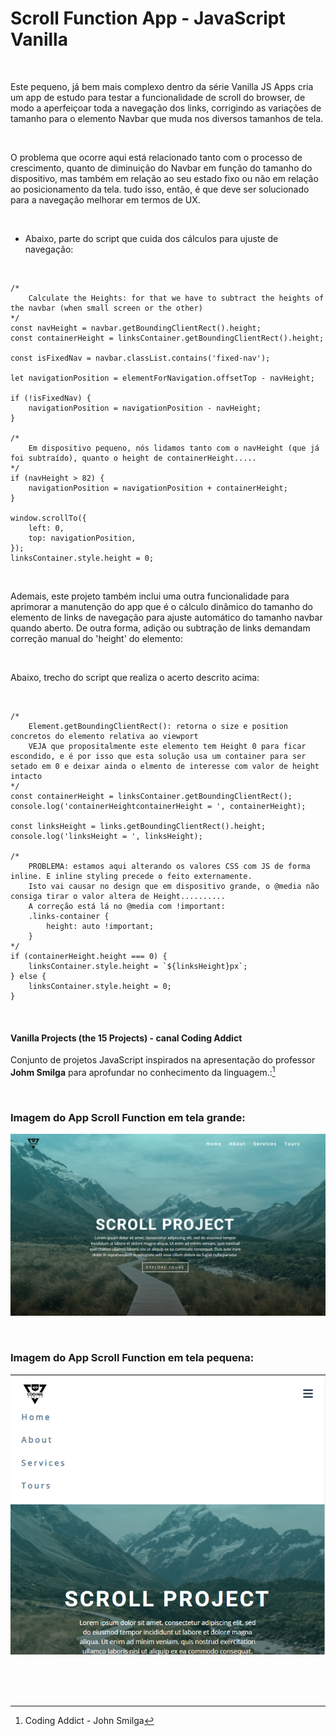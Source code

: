# Scroll Function App - JavaScript Vanilla   

<br />

Este pequeno, já bem mais complexo dentro da série Vanilla JS Apps cria um app de estudo para testar a funcionalidade de scroll do browser, de modo a aperfeiçoar toda a navegação dos links, corrigindo as variações de tamanho para o elemento Navbar que muda nos diversos tamanhos de tela.

<br />

O problema que ocorre aqui está relacionado tanto com o processo de crescimento, quanto de diminuição do Navbar em função do tamanho do dispositivo, mas também em relação ao seu estado fixo ou não em relação ao posicionamento da tela.
tudo isso, então, é que deve ser solucionado para a navegação melhorar em termos de UX. 

<br />

- Abaixo, parte do script que cuida dos cálculos para ujuste de navegação:

<br />

```
/*
	Calculate the Heights: for that we have to subtract the heights of the navbar (when small screen or the other)
*/
const navHeight = navbar.getBoundingClientRect().height;
const containerHeight = linksContainer.getBoundingClientRect().height;

const isFixedNav = navbar.classList.contains('fixed-nav');

let navigationPosition = elementForNavigation.offsetTop - navHeight;

if (!isFixedNav) {
	navigationPosition = navigationPosition - navHeight;
}

/*
	Em dispositivo pequeno, nós lidamos tanto com o navHeight (que já foi subtraído), quanto o height de containerHeight.....
*/
if (navHeight > 82) { 
	navigationPosition = navigationPosition + containerHeight;
}

window.scrollTo({
	left: 0,
	top: navigationPosition,
});
linksContainer.style.height = 0;
```

<br />

Ademais, este projeto também inclui uma outra funcionalidade para aprimorar a manutenção do app que é o cálculo dinâmico do tamanho do elemento de links de navegação para ajuste automático do tamanho navbar quando aberto. De outra forma, adição ou subtração de links demandam correção manual do 'height' do elemento:

<br />

Abaixo, trecho do script que realiza o acerto descrito acima:

<br />

```
/*
	Element.getBoundingClientRect(): retorna o size e position concretos do elemento relativa ao viewport 
	VEJA que propositalmente este elemento tem Height 0 para ficar escondido, e é por isso que esta solução usa um container para ser setado em 0 e deixar ainda o elmento de interesse com valor de height intacto
*/
const containerHeight = linksContainer.getBoundingClientRect();
console.log('containerHeightcontainerHeight = ', containerHeight);

const linksHeight = links.getBoundingClientRect().height;
console.log('linksHeight = ', linksHeight);

/*
	PROBLEMA: estamos aqui alterando os valores CSS com JS de forma inline. E inline styling precede o feito externamente. 
	Isto vai causar no design que em dispositivo grande, o @media não consiga tirar o valor altera de Height..........
	A correção está lá no @media com !important:
	.links-container {
		height: auto !important;
	}
*/	
if (containerHeight.height === 0) {
	linksContainer.style.height = `${linksHeight}px`;
} else {
	linksContainer.style.height = 0;
}
```


<br />

#### Vanilla Projects (the 15 Projects) -  canal Coding Addict

Conjunto de projetos JavaScript inspirados na apresentação do professor **Johm Smilga** para aprofundar no conhecimento da linguagem.:[^1]


<br />

### Imagem do App Scroll Function em tela grande:

![Imagem do App Scroll Function em tela grande](/public/images/javascript-vanilla-scroll-function-01.png)


<br />

### Imagem do App Scroll Function em tela pequena:

![Imagem do App Scroll Function em tela pequena](/public/images/javascript-vanilla-scroll-function-02.png)


<br />



<br />
<br />

[^1]:Coding Addict - John Smilga 

